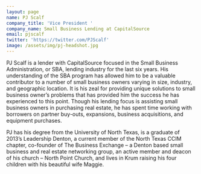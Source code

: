 ```yaml
---
layout: page
name: PJ Scalf
company_title: 'Vice President '
company_name: Small Business Lending at CapitalSource
email: pjscalf
twitter: 'https://twitter.com/PJScalf'
image: /assets/img/pj-headshot.jpg
---
```

PJ Scalf is a lender with CapitalSource focused in the Small Business Administration, or SBA, lending industry for the last six years. His understanding of the SBA program has allowed him to be a valuable contributor to a number of small business owners varying in size, industry, and geographic location. It is his zeal for providing unique solutions to small business owner’s problems that has provided him the success he has experienced to this point. Though his lending focus is assisting small business owners in purchasing real estate, he has spent time working with borrowers on partner buy-outs, expansions, business acquisitions, and equipment purchases.

PJ has his degree from the University of North Texas, is a graduate of 2013’s Leadership Denton, a current member of the North Texas CCIM chapter, co-founder of The Business Exchange – a Denton based small business and real estate networking group, an active member and deacon of his church – North Point Church, and lives in Krum raising his four children with his beautiful wife Maggie.

